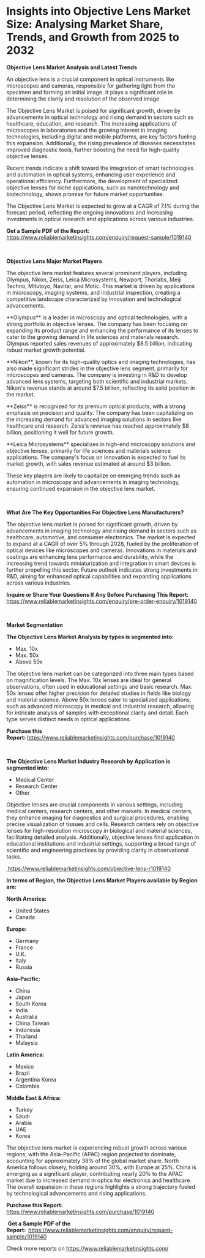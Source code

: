 <p><h1>Insights into Objective Lens Market Size: Analysing Market Share, Trends, and Growth from 2025 to 2032</h1></p><p><strong>Objective Lens Market Analysis and Latest Trends</strong></p>
<p><p>An objective lens is a crucial component in optical instruments like microscopes and cameras, responsible for gathering light from the specimen and forming an initial image. It plays a significant role in determining the clarity and resolution of the observed image.</p><p>The Objective Lens Market is poised for significant growth, driven by advancements in optical technology and rising demand in sectors such as healthcare, education, and research. The increasing applications of microscopes in laboratories and the growing interest in imaging technologies, including digital and mobile platforms, are key factors fueling this expansion. Additionally, the rising prevalence of diseases necessitates improved diagnostic tools, further boosting the need for high-quality objective lenses.</p><p>Recent trends indicate a shift toward the integration of smart technologies and automation in optical systems, enhancing user experience and operational efficiency. Furthermore, the development of specialized objective lenses for niche applications, such as nanotechnology and biotechnology, shows promise for future market opportunities. </p><p>The Objective Lens Market is expected to grow at a CAGR of 7.1% during the forecast period, reflecting the ongoing innovations and increasing investments in optical research and applications across various industries.</p></p>
<p><strong>Get a Sample PDF of the Report:&nbsp;</strong> <a href="https://www.reliablemarketinsights.com/enquiry/request-sample/1019140?utm_campaign=3033&utm_medium=2&utm_source=Github&utm_content=ia&utm_term=08042025&utm_id=objective-lens">https://www.reliablemarketinsights.com/enquiry/request-sample/1019140</a></p>
<p>&nbsp;</p>
<p><strong>Objective Lens Major Market Players</strong></p>
<p><p>The objective lens market features several prominent players, including Olympus, Nikon, Zeiss, Leica Microsystems, Newport, Thorlabs, Meiji Techno, Mitutoyo, Navitar, and Motic. This market is driven by applications in microscopy, imaging systems, and industrial inspection, creating a competitive landscape characterized by innovation and technological advancements.</p><p>**Olympus** is a leader in microscopy and optical technologies, with a strong portfolio in objective lenses. The company has been focusing on expanding its product range and enhancing the performance of its lenses to cater to the growing demand in life sciences and materials research. Olympus reported sales revenues of approximately $8.5 billion, indicating robust market growth potential.</p><p>**Nikon**, known for its high-quality optics and imaging technologies, has also made significant strides in the objective lens segment, primarily for microscopes and cameras. The company is investing in R&D to develop advanced lens systems, targeting both scientific and industrial markets. Nikon's revenue stands at around $7.5 billion, reflecting its solid position in the market.</p><p>**Zeiss** is recognized for its premium optical products, with a strong emphasis on precision and quality. The company has been capitalizing on the increasing demand for advanced imaging solutions in sectors like healthcare and research. Zeiss's revenue has reached approximately $8 billion, positioning it well for future growth.</p><p>**Leica Microsystems** specializes in high-end microscopy solutions and objective lenses, primarily for life sciences and materials science applications. The company's focus on innovation is expected to fuel its market growth, with sales revenue estimated at around $3 billion.</p><p>These key players are likely to capitalize on emerging trends such as automation in microscopy and advancements in imaging technology, ensuring continued expansion in the objective lens market.</p></p>
<p>&nbsp;</p>
<p><strong>What Are The Key Opportunities For Objective Lens Manufacturers?</strong></p>
<p><p>The objective lens market is poised for significant growth, driven by advancements in imaging technology and rising demand in sectors such as healthcare, automotive, and consumer electronics. The market is expected to expand at a CAGR of over 5% through 2028, fueled by the proliferation of optical devices like microscopes and cameras. Innovations in materials and coatings are enhancing lens performance and durability, while the increasing trend towards miniaturization and integration in smart devices is further propelling this sector. Future outlook indicates strong investments in R&D, aiming for enhanced optical capabilities and expanding applications across various industries.</p></p>
<p><strong>Inquire or Share Your Questions If Any Before Purchasing This Report:</strong> <a href="https://www.reliablemarketinsights.com/enquiry/pre-order-enquiry/1019140?utm_campaign=3033&utm_medium=2&utm_source=Github&utm_content=ia&utm_term=08042025&utm_id=objective-lens">https://www.reliablemarketinsights.com/enquiry/pre-order-enquiry/1019140</a></p>
<p>&nbsp;</p>
<p><strong>Market Segmentation</strong></p>
<p><strong>The Objective Lens Market Analysis by types is segmented into:</strong></p>
<p><ul><li>Max. 10x</li><li>Max. 50x</li><li>Above 50x</li></ul></p>
<p><p>The objective lens market can be categorized into three main types based on magnification levels. The Max. 10x lenses are ideal for general observations, often used in educational settings and basic research. Max. 50x lenses offer higher precision for detailed studies in fields like biology and material science. Above 50x lenses cater to specialized applications, such as advanced microscopy in medical and industrial research, allowing for intricate analysis of samples with exceptional clarity and detail. Each type serves distinct needs in optical applications.</p></p>
<p><strong>Purchase this Report:&nbsp;</strong><a href="https://www.reliablemarketinsights.com/purchase/1019140?utm_campaign=3033&utm_medium=2&utm_source=Github&utm_content=ia&utm_term=08042025&utm_id=objective-lens">https://www.reliablemarketinsights.com/purchase/1019140</a></p>
<p>&nbsp;</p>
<p><strong>The Objective Lens Market Industry Research by Application is segmented into:</strong></p>
<p><ul><li>Medical Center</li><li>Research Center</li><li>Other</li></ul></p>
<p><p>Objective lenses are crucial components in various settings, including medical centers, research centers, and other markets. In medical centers, they enhance imaging for diagnostics and surgical procedures, enabling precise visualization of tissues and cells. Research centers rely on objective lenses for high-resolution microscopy in biological and material sciences, facilitating detailed analysis. Additionally, objective lenses find application in educational institutions and industrial settings, supporting a broad range of scientific and engineering practices by providing clarity in observational tasks.</p></p>
<p><a href="https://www.reliablemarketinsights.com/objective-lens-r1019140?utm_campaign=3033&utm_medium=2&utm_source=Github&utm_content=ia&utm_term=08042025&utm_id=objective-lens">&nbsp;https://www.reliablemarketinsights.com/objective-lens-r1019140</a></p>
<p><strong>In terms of Region, the Objective Lens Market Players available by Region are:</strong></p>
<p>
    <p> <strong> North America: </strong>
        <ul>
            <li>United States</li>
            <li>Canada</li>
        </ul>
        </p> 
    <p> <strong> Europe: </strong>
        <ul>
            <li>Germany</li>
            <li>France</li>
            <li>U.K.</li>
            <li>Italy</li>
            <li>Russia</li>
        </ul>
        </p> 
    <p> <strong> Asia-Pacific: </strong>
        <ul>
            <li>China</li>
            <li>Japan</li>
            <li>South Korea</li>
            <li>India</li>
            <li>Australia</li>
            <li>China Taiwan</li>
            <li>Indonesia</li>
            <li>Thailand</li>
            <li>Malaysia</li>
        </ul>
        </p> 
    <p> <strong> Latin America: </strong>
        <ul>
            <li>Mexico</li>
            <li>Brazil</li>
            <li>Argentina Korea</li>
            <li>Colombia</li>
        </ul>
        </p> 
    <p> <strong> Middle East & Africa: </strong>
        <ul>
            <li>Turkey</li>
            <li>Saudi</li>
            <li>Arabia</li>
            <li>UAE</li>
            <li>Korea</li>
        </ul>
    </p>
    </p>
<p><p>The objective lens market is experiencing robust growth across various regions, with the Asia-Pacific (APAC) region projected to dominate, accounting for approximately 38% of the global market share. North America follows closely, holding around 30%, with Europe at 25%. China is emerging as a significant player, contributing nearly 20% to the APAC market due to increased demand in optics for electronics and healthcare. The overall expansion in these regions highlights a strong trajectory fueled by technological advancements and rising applications.</p></p>
<p><strong>Purchase this Report: </strong><a href="https://www.reliablemarketinsights.com/purchase/1019140?utm_campaign=3033&utm_medium=2&utm_source=Github&utm_content=ia&utm_term=08042025&utm_id=objective-lens">https://www.reliablemarketinsights.com/purchase/1019140</a></p>
<p>&nbsp;<strong>Get a Sample PDF of the Report:&nbsp;&nbsp;</strong><a href="https://www.reliablemarketinsights.com/enquiry/request-sample/1019140?utm_campaign=3033&utm_medium=2&utm_source=Github&utm_content=ia&utm_term=08042025&utm_id=objective-lens">https://www.reliablemarketinsights.com/enquiry/request-sample/1019140</a></p>
<p><strong></strong></p>
<p>Check more reports on <a href="https://www.reliablemarketinsights.com/?utm_campaign=3033&utm_medium=2&utm_source=Github&utm_content=ia&utm_term=08042025&utm_id=objective-lens">https://www.reliablemarketinsights.com/</a></p>